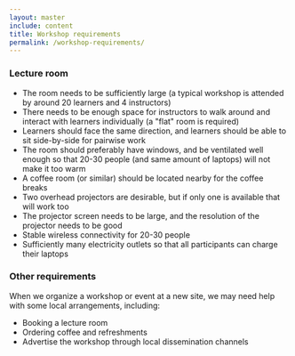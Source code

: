 ```yaml
---
layout: master
include: content
title: Workshop requirements 
permalink: /workshop-requirements/
---
```


### Lecture room
- The room needs to be sufficiently large (a typical workshop is attended by around 20 learners and 4 instructors)
- There needs to be enough space for instructors to walk around and interact with learners individually (a "flat" room is required)
- Learners should face the same direction, and learners should be able to sit side-by-side for pairwise work
- The room should preferably have windows, and be ventilated well enough so that 20-30 people (and same amount of laptops) will not make it too warm
- A coffee room (or similar) should be located nearby for the coffee breaks
- Two overhead projectors are desirable, but if only one is available that will work too
- The projector screen needs to be large, and the resolution of the projector needs to be good
- Stable wireless connectivity for 20-30 people
- Sufficiently many electricity outlets so that all participants can charge their laptops

### Other requirements
When we organize a workshop or event at a new site, we may need help with some local arrangements,
including:
- Booking a lecture room
- Ordering coffee and refreshments
- Advertise the workshop through local dissemination channels

